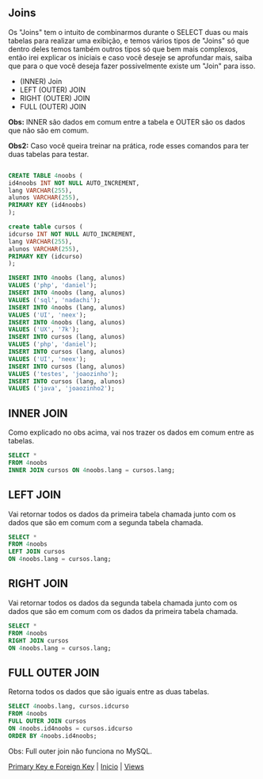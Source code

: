 ## **Joins**

Os "Joins" tem o intuito de combinarmos durante o SELECT duas ou mais tabelas para realizar uma exibição, e temos vários tipos de "Joins" só que dentro deles temos também outros tipos só que bem mais complexos, então irei explicar os iniciais e caso você deseje se aprofundar mais, saiba que para o que você deseja fazer possivelmente existe um "Join" para isso.

- (INNER) Join
- LEFT (OUTER) JOIN
- RIGHT (OUTER) JOIN
- FULL (OUTER) JOIN

**Obs:** INNER são dados em comum entre a tabela e OUTER são os dados que não são em comum. 

**Obs2:** Caso você queira treinar na prática, rode esses comandos para ter duas tabelas para testar.

``` SQL

CREATE TABLE 4noobs (
id4noobs INT NOT NULL AUTO_INCREMENT,
lang VARCHAR(255),
alunos VARCHAR(255),
PRIMARY KEY (id4noobs)
);

create table cursos (
idcurso INT NOT NULL AUTO_INCREMENT,
lang VARCHAR(255),
alunos VARCHAR(255),
PRIMARY KEY (idcurso)
);

INSERT INTO 4noobs (lang, alunos)
VALUES ('php', 'daniel');
INSERT INTO 4noobs (lang, alunos)
VALUES ('sql', 'nadachi');
INSERT INTO 4noobs (lang, alunos)
VALUES ('UI', 'neex');
INSERT INTO 4noobs (lang, alunos)
VALUES ('UX', '7k');
INSERT INTO cursos (lang, alunos)
VALUES ('php', 'daniel');
INSERT INTO cursos (lang, alunos)
VALUES ('UI', 'neex');
INSERT INTO cursos (lang, alunos)
VALUES ('testes', 'joaozinho');
INSERT INTO cursos (lang, alunos)
VALUES ('java', 'joaozinho2');

```

## **INNER JOIN**

Como explicado no obs acima, vai nos trazer os dados em comum entre as tabelas.

``` SQL
SELECT * 
FROM 4noobs
INNER JOIN cursos ON 4noobs.lang = cursos.lang;
```

## **LEFT JOIN**

Vai retornar todos os dados da primeira tabela chamada junto com os dados que são em comum com a segunda tabela chamada.

``` SQL
SELECT *
FROM 4noobs
LEFT JOIN cursos 
ON 4noobs.lang = cursos.lang;
```

## **RIGHT JOIN**

Vai retornar todos os dados da segunda tabela chamada junto com os dados que são em comum com os dados da primeira tabela chamada.

``` SQL
SELECT *
FROM 4noobs
RIGHT JOIN cursos 
ON 4noobs.lang = cursos.lang;
```

## **FULL OUTER JOIN**

Retorna todos os dados que são iguais entre as duas tabelas.

``` SQL
SELECT 4noobs.lang, cursos.idcurso 
FROM 4noobs
FULL OUTER JOIN cursos 
ON 4noobs.id4noobs = cursos.idcurso
ORDER BY 4noobs.id4noobs;
```

Obs: Full outer join não funciona no MySQL.

[Primary Key e Foreign Key](./Keys.md) | [Inicio](../../README.md) | [Views](./Views.md)